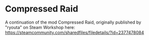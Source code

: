 # Compressed Raid

A continuation of the mod Compressed Raid, originally published by "ryouta" on Steam Workshop here: https://steamcommunity.com/sharedfiles/filedetails/?id=2377478084
